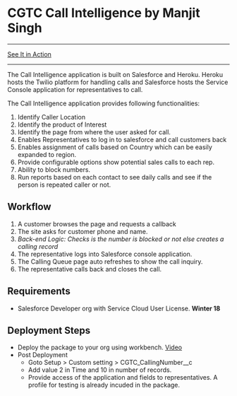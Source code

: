 CGTC Call Intelligence by Manjit Singh
===================
----------
[See It in Action](https://youtu.be/-oQ3xrSLkfM)

----------

The Call Intelligence application is built on Salesforce and Heroku. Heroku hosts the Twilio platform for handling calls and Salesforce hosts the Service Console application for representatives to call. 

The Call Intelligence application provides following functionalities:

 1. Identify Caller Location
 2. Identify the product of Interest
 3. Identify the page from where the user asked for call. 
 4. Enables Representatives to log in to salesforce and call customers back
 5. Enables assignment of calls based on Country which can be easily expanded to region. 
 6. Provide configurable options show potential sales calls to each rep. 
 7. Ability to block numbers.
 8. Run reports based on each contact to see daily calls and see if the person is repeated caller or not. 

**Workflow**
----------

 1. A customer browses the page and requests a callback
 2. The site asks for customer phone and name.
 3. *Back-end Logic: Checks is the number is blocked or not else creates a calling record*
 4. The representative logs into Salesforce console application.
 5. The Calling Queue page auto refreshes to show the call inquiry.
 6. The representative calls back and closes the call.


**Requirements**
----------

 - Salesforce Developer org with Service Cloud User License. **Winter 18**

**Deployment Steps**
----------

 - Deploy the package to your org using workbench. [Video](https://youtu.be/CyWSAeQbANQ?t=2m4s)
 - Post Deployment
	 - Goto Setup > Custom setting > CGTC_CallingNumber__c
	 - Add value 2 in Time and 10 in number of records. 
	 - Provide access of the application and fields to representatives. A profile for testing is already incuded in the package.
